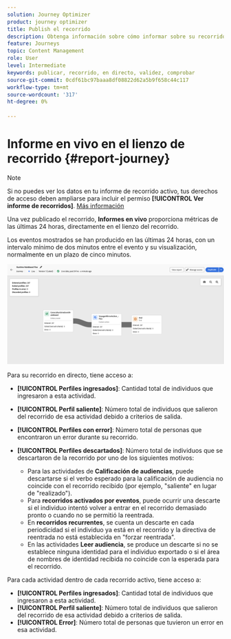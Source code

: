 ```yaml
---
solution: Journey Optimizer
product: journey optimizer
title: Publish el recorrido
description: Obtenga información sobre cómo informar sobre su recorrido
feature: Journeys
topic: Content Management
role: User
level: Intermediate
keywords: publicar, recorrido, en directo, validez, comprobar
source-git-commit: 0cdf61bc97baaa8df08822d62a5b9f658c44c117
workflow-type: tm+mt
source-wordcount: '317'
ht-degree: 0%

---
```


# Informe en vivo en el lienzo de recorrido {#report-journey}

>[!NOTE]
>
>Si no puedes ver los datos en tu informe de recorrido activo, tus derechos de acceso deben ampliarse para incluir el permiso **[!UICONTROL Ver informe de recorridos]**. [Más información](../administration/permissions.md)

Una vez publicado el recorrido, **Informes en vivo** proporciona métricas de las últimas 24 horas, directamente en el lienzo del recorrido.

Los eventos mostrados se han producido en las últimas 24 horas, con un intervalo mínimo de dos minutos entre el evento y su visualización, normalmente en un plazo de cinco minutos.

![](assets/journey_live_report.png)

Para su recorrido en directo, tiene acceso a:

* **[!UICONTROL Perfiles ingresados]**: Cantidad total de individuos que ingresaron a esta actividad.
* **[!UICONTROL Perfil saliente]**: Número total de individuos que salieron del recorrido de esa actividad debido a criterios de salida.
* **[!UICONTROL Perfiles con error]**: Número total de personas que encontraron un error durante su recorrido.
* **[!UICONTROL Perfiles descartados]**: Número total de individuos que se descartaron de la recorrido por uno de los siguientes motivos:

   * Para las actividades de **Calificación de audiencias**, puede descartarse si el verbo esperado para la calificación de audiencia no coincide con el recorrido recibido (por ejemplo, &quot;saliente&quot; en lugar de &quot;realizado&quot;).
   * Para **recorridos activados por eventos**, puede ocurrir una descarte si el individuo intentó volver a entrar en el recorrido demasiado pronto o cuando no se permitió la reentrada.
   * En **recorridos recurrentes**, se cuenta un descarte en cada periodicidad si el individuo ya está en el recorrido y la directiva de reentrada no está establecida en &quot;forzar reentrada&quot;.
   * En las actividades **Leer audiencia**, se produce un descarte si no se establece ninguna identidad para el individuo exportado o si el área de nombres de identidad recibida no coincide con la esperada para el recorrido.

Para cada actividad dentro de cada recorrido activo, tiene acceso a:

* **[!UICONTROL Perfiles ingresados]**: Cantidad total de individuos que ingresaron a esta actividad.
* **[!UICONTROL Perfil saliente]**: Número total de individuos que salieron del recorrido de esa actividad debido a criterios de salida.
* **[!UICONTROL Error]**: Número total de personas que tuvieron un error en esa actividad.
